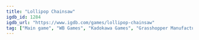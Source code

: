 ```yaml
---
title: "Lollipop Chainsaw"
igdb_id: 1284
igdb_url: "https://www.igdb.com/games/lollipop-chainsaw"
tag: ["Main game", "WB Games", "Kadokawa Games", "Grasshopper Manufacture", "Hack and slash/Beat 'em up", "Single player", "Third person", "Action", "Comedy"]
---
```

